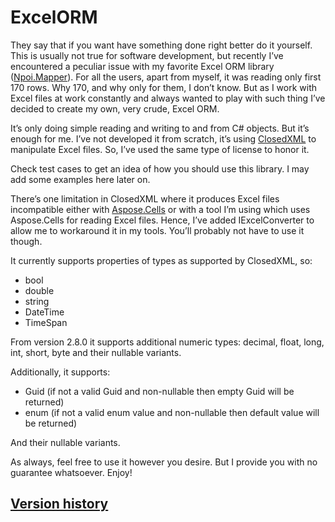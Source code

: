 # ExcelORM

They say that if you want have something done right better do it yourself. This is usually not true for software development, but recently I’ve encountered a peculiar issue with my favorite Excel ORM library ([Npoi.Mapper](https://github.com/donnytian/Npoi.Mapper)). For all the users, apart from myself, it was reading only first 170 rows. Why 170, and why only for them, I don’t know. But as I work with Excel files at work constantly and always wanted to play with such thing I’ve decided to create my own, very crude, Excel ORM.

It’s only doing simple reading and writing to and from C# objects. But it’s enough for me. I’ve not developed it from scratch, it’s using [ClosedXML](https://github.com/ClosedXML/ClosedXML) to manipulate Excel files. So, I’ve used the same type of license to honor it.

Check test cases to get an idea of how you should use this library. I may add some examples here later on.

There’s one limitation in ClosedXML where it produces Excel files incompatible either with [Aspose.Cells](https://products.aspose.com/cells/) or with a tool I’m using which uses Aspose.Cells for reading Excel files. Hence, I’ve added IExcelConverter to allow me to workaround it in my tools. You’ll probably not have to use it though.

It currently supports properties of types as supported by ClosedXML, so:
- bool
- double
- string
- DateTime
- TimeSpan

From version 2.8.0 it supports additional numeric types: decimal, float, long, int, short, byte and their nullable variants.

Additionally, it supports:
- Guid (if not a valid Guid and non-nullable then empty Guid will be returned)
- enum (if not a valid enum value and non-nullable then default value will be returned)

And their nullable variants.

As always, feel free to use it however you desire. But I provide you with no guarantee whatsoever. Enjoy!

## [Version history](versions.md)
